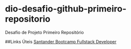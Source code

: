 # dio-desafio-github-primeiro-repositorio
Desafio de Projeto Primeiro Repositório

##Links Úteis
[Santander Bootcamp Fullstack Developer](https://web.dio.me/track/33c858ab-35fb-4170-9193-a9eef8c2ba25)
